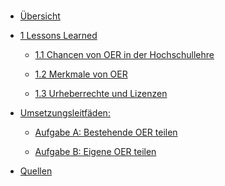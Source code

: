 <!-- docs/_sidebar.md -->

<br>

* [Übersicht](./)

* [1 Lessons Learned](lessons_learned.md)

  * [1.1 Chancen von OER in der Hochschullehre](chancen.md)
  
  * [1.2 Merkmale von OER](merkmale.md)
  
  * [1.3 Urheberrechte und Lizenzen](urheberrechte_und_lizenzen.md)

* [Umsetzungsleitfäden:](task_overview.md)

  * [Aufgabe A: Bestehende OER teilen](task1.md)
  
  * [Aufgabe B: Eigene OER teilen](task2.md)

* [Quellen](/contact/index)
